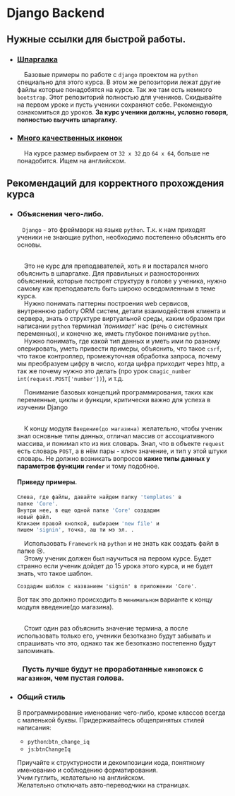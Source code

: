 # Django Backend


## Нужные ссылки для быстрой работы.
  * ### [Шпаргалка](https://github.com/xlartas/it-compot-backend-methods)
    &nbsp;&nbsp;&nbsp;&nbsp;Базовые примеры по работе с `django` проектом на `python` специально для этого курса. 
    В этом же репозитории лежат другие файлы которые понадобятся на курсе. Так же там есть
    немного `bootstrap`. Этот репозиторий полностью для учеников. Скидывайте на первом 
    уроке и пусть ученики сохраняют себе. Рекомендую ознакомиться до уроков. 
    **За курс ученики должны, условно говоря, полностью выучить шпаргалку.**

  * ### [Много качественных иконок](https://www.flaticon.com/)
    &nbsp;&nbsp;&nbsp;&nbsp;На курсе размер выбираем от `32 x 32` до `64 x 64`, больше не понадобится. 
    Ищем на английском.

## Рекомендаций для корректного прохождения курса

* ### Объяснения чего-либо.
   &nbsp;&nbsp;&nbsp;`Django` - это фреймворк на языке `python`.
   Т.к. к нам приходят ученики не знающие python, 
   необходимо постепенно объяснять его основы.<br><br>
   
   &nbsp;&nbsp;&nbsp;&nbsp;Это не курс для преподавателей, хоть я и постарался много 
   объяснить в шпаргалке. Для правильных и разносторонних объяснений, 
   которые построят структуру в голове у ученика, нужно 
   самому как преподаватель быть широко осведомленным в теме курса.<br>
   &nbsp;&nbsp;&nbsp;&nbsp;Нужно понимать паттерны построения web сервисов,
   внутреннюю работу ORM систем, детали 
   взаимодействия клиента и сервера, знать о структуре 
   виртуальной среды, каким образом при написании
   `python` терминал _'понимает'_ нас (речь о системных 
   переменных), и конечно же, иметь глубокое понимание `python`.<br>
   &nbsp;&nbsp;&nbsp;&nbsp;Нужно понимать, где какой тип данных и уметь 
   ими по разному оперировать, уметь привести примеры, 
   объяснить, что такое `csrf`, что такое контроллер,
   промежуточная обработка запроса, почему мы преобразуем
   цифру в число, когда цифра приходит через http, а так же 
   почему нужно это делать (про урок c`magic_number` `int(request.POST['number'])`),
   и т.д. <br>

   &nbsp;&nbsp;&nbsp;&nbsp;Понимание базовых концепций программирования, таких как 
   переменные, циклы и функции, критически важно для успеха в 
   изучении Django<br><br>

   &nbsp;&nbsp;&nbsp;&nbsp;К концу модуля `Введение(до магазина)` желательно, 
   чтобы ученик знал основные типы данных,
   отличал массив от ассоциативного массива, и понимал кто из них 
   словарь. Знал, что в объекте `request` есть 
   словарь `POST`, а в нём пары - ключ значение, и тип у 
   этой штуки словарь. Не должно возникать вопросов 
   **какие типы данных у параметров функции 
   `render`** и тому подобное.<br>

   #### Приведу примеры.
   ```python
   Слева, где файлы, давайте найдем папку 'templates' в 
   папке 'Core'.
   Внутри нее, в еще одной папке 'Core' создадим 
   новый файл. 
   Кликаем правой кнопкой, выбираем 'new file' и 
   пишем 'signin', точка, аш ти мэ эл. .
   ```
   &nbsp;&nbsp;&nbsp;&nbsp;Использовать `Framework` на `python` и не знать 
   как создать файл в папке 😢. <br>
   &nbsp;&nbsp;&nbsp;&nbsp;Этому ученик должен был научиться на первом курсе.
   Будет странно если ученик дойдет до 15 урока этого курса, 
   и не будет знать, что такое шаблон.
   ```shell
   Создадим шаблон с названием 'signin' в приложении 'Core'.
   ```
     
   Вот так это должно происходить в `минимальном`
   варианте к концу модуля введение(до магазина). <br><br>
 
   &nbsp;&nbsp;&nbsp;&nbsp;Стоит один раз объяснить значение термина, а после
   использовать только его, ученики безотказно будут забывать 
   и спрашивать что это, однако так же безотказно постепенно
   будут запоминать.
   
   ### &nbsp;&nbsp;&nbsp;Пусть лучше будут не проработанные `кинопоиск` с `магазином`, чем пустая голова.

* ### Общий стиль
  В программирование именование чего-либо, кроме классов всегда с маленькой буквы.
  Придерживайтесь общепринятых стилей написания:
    * `python`:`btn_change_iq`
    * `js`:`btnChangeIq`
  
  Приучайте к структурности и декомпозиции кода, понятному именованию и 
  соблюдению форматирования. <br>
  Учим гуглить, желательно на английском.<br>
  Желательно отключать авто-переводчики на страницах.
